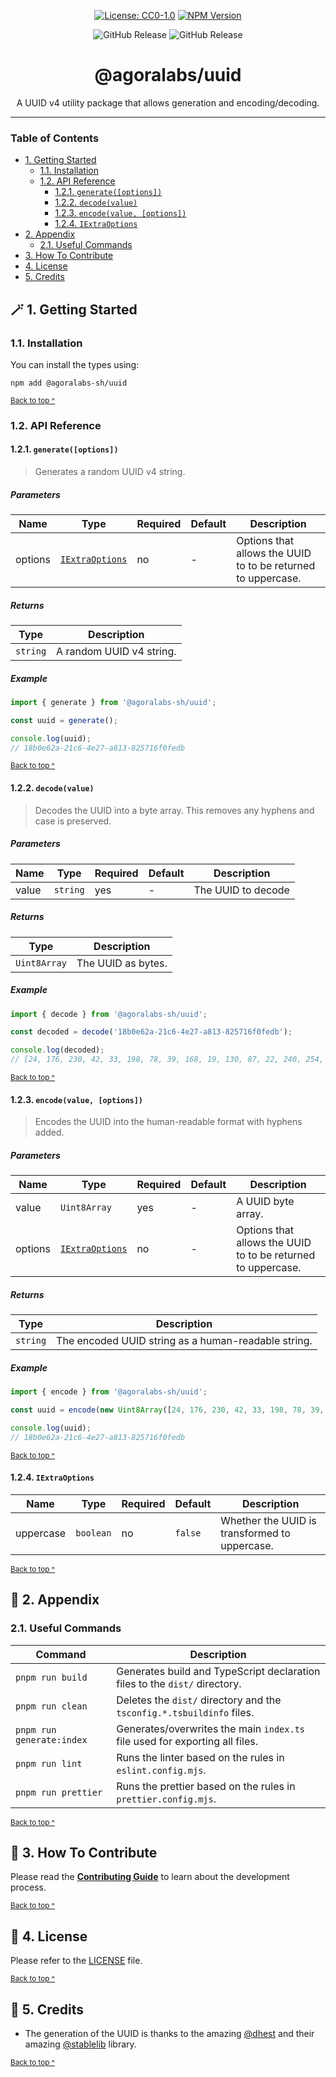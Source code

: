 <div align="center">

[![License: CC0-1.0](https://img.shields.io/badge/License-CC0_1.0-brightgreen.svg)](./LICENSE)
[![NPM Version](https://img.shields.io/npm/v/%40agoralabs-sh%2Fuuid)](https://www.npmjs.com/package/%40agoralabs-sh/uuid)

</div>

<div align="center">

![GitHub Release](https://img.shields.io/github/v/release/agoralabs-sh/avm-tools?filter=%40agoralabs-sh%2Fuuid*)
![GitHub Release](https://img.shields.io/github/v/release/agoralabs-sh/avm-tools?include_prereleases&filter=%40agoralabs-sh%2Fuuid*&label=pre-release)

</div>

<h1 align="center">
  @agoralabs/uuid
</h1>

<p align="center">
  A UUID v4 utility package that allows generation and encoding/decoding.
</p>

---

### Table of Contents

* [1. Getting Started](#-1-getting-started)
  - [1.1. Installation](#11-installation)
  - [1.2. API Reference](#12-api-reference)
    - [1.2.1. `generate([options])`](#121-generateoptions)
    - [1.2.2. `decode(value)`](#122-decodevalue)
    - [1.2.3. `encode(value, [options])`](#123-encodevalue-options)
    - [1.2.4. `IExtraOptions`](#124-iextraoptions)
* [2. Appendix](#-2-appendix)
  - [2.1. Useful Commands](#21-useful-commands)
* [3. How To Contribute](#-3-how-to-contribute)
* [4. License](#-4-license)
* [5. Credits](#-5-credits)

## 🪄 1. Getting Started

### 1.1. Installation

You can install the types using:
```shell
npm add @agoralabs-sh/uuid
```

<sup>[Back to top ^][table-of-contents]</sup>

### 1.2. API Reference

#### 1.2.1. `generate([options])`

> Generates a random UUID v4 string.

##### Parameters

| Name    | Type                                  | Required | Default | Description                                                  |
|---------|---------------------------------------|----------|---------|--------------------------------------------------------------|
| options | [`IExtraOptions`](#124-iextraoptions) | no       | -       | Options that allows the UUID to to be returned to uppercase. |

##### Returns

| Type     | Description              |
|----------|--------------------------|
| `string` | A random UUID v4 string. |

##### Example

```typescript
import { generate } from '@agoralabs-sh/uuid';

const uuid = generate();

console.log(uuid);
// 18b0e62a-21c6-4e27-a813-825716f0fedb
```

<sup>[Back to top ^][table-of-contents]</sup>

#### 1.2.2. `decode(value)`

> Decodes the UUID into a byte array. This removes any hyphens and case is preserved.

##### Parameters

| Name  | Type     | Required | Default | Description        |
|-------|----------|----------|---------|--------------------|
| value | `string` | yes      | -       | The UUID to decode |

##### Returns

| Type         | Description        |
|--------------|--------------------|
| `Uint8Array` | The UUID as bytes. |

##### Example

```typescript
import { decode } from '@agoralabs-sh/uuid';

const decoded = decode('18b0e62a-21c6-4e27-a813-825716f0fedb');

console.log(decoded);
// [24, 176, 230, 42, 33, 198, 78, 39, 168, 19, 130, 87, 22, 240, 254, 219]
```

<sup>[Back to top ^][table-of-contents]</sup>

#### 1.2.3. `encode(value, [options])`

> Encodes the UUID into the human-readable format with hyphens added.

##### Parameters

| Name    | Type                                  | Required | Default | Description                                                  |
|---------|---------------------------------------|----------|---------|--------------------------------------------------------------|
| value   | `Uint8Array`                          | yes      | -       | A UUID byte array.                                           |
| options | [`IExtraOptions`](#124-iextraoptions) | no       | -       | Options that allows the UUID to to be returned to uppercase. |

##### Returns

| Type     | Description                                         |
|----------|-----------------------------------------------------|
| `string` | The encoded UUID string as a human-readable string. |

##### Example

```typescript
import { encode } from '@agoralabs-sh/uuid';

const uuid = encode(new Uint8Array([24, 176, 230, 42, 33, 198, 78, 39, 168, 19, 130, 87, 22, 240, 254, 219]));

console.log(uuid);
// 18b0e62a-21c6-4e27-a813-825716f0fedb
```

<sup>[Back to top ^][table-of-contents]</sup>

#### 1.2.4. `IExtraOptions`

| Name      | Type                                                     | Required | Default | Description                                   |
|-----------|----------------------------------------------------------|----------|---------|-----------------------------------------------|
| uppercase | `boolean`                                                | no       | `false` | Whether the UUID is transformed to uppercase. |

<sup>[Back to top ^][table-of-contents]</sup>

## 📑 2. Appendix

### 2.1. Useful Commands

| Command                   | Description                                                                 |
|---------------------------|-----------------------------------------------------------------------------|
| `pnpm run build`          | Generates build and TypeScript declaration files to the `dist/` directory.  |
| `pnpm run clean`          | Deletes the `dist/` directory and the `tsconfig.*.tsbuildinfo` files.       |
| `pnpm run generate:index` | Generates/overwrites the main `index.ts` file used for exporting all files. |
| `pnpm run lint`           | Runs the linter based on the rules in `eslint.config.mjs`.                  |
| `pnpm run prettier`       | Runs the prettier based on the rules in `prettier.config.mjs`.              |

<sup>[Back to top ^][table-of-contents]</sup>

## 👏 3. How To Contribute

Please read the [**Contributing Guide**][contribute] to learn about the development process.

<sup>[Back to top ^][table-of-contents]</sup>

## 📄 4. License

Please refer to the [LICENSE][license] file.

<sup>[Back to top ^][table-of-contents]</sup>

## 🫶 5. Credits

* The generation of the UUID is thanks to the amazing [@dhest](https://github.com/dchest) and their amazing [@stablelib](https://github.com/StableLib/stablelib) library.

<sup>[Back to top ^][table-of-contents]</sup>

<!-- links -->
[contribute]: ../../CONTRIBUTING.md
[license]: LICENSE
[table-of-contents]: #table-of-contents


